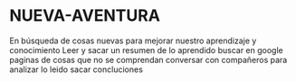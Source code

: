 # NUEVA-AVENTURA
En búsqueda de cosas nuevas para mejorar nuestro aprendizaje y conocimiento
Leer y sacar un resumen de lo aprendido
buscar en google paginas de cosas que no se comprendan 
conversar con compañeros para analizar lo leido
sacar concluciones
